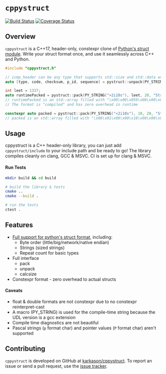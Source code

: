 `cppystruct`
==========
[![Build Status](https://travis-ci.org/karkason/cppystruct.svg?branch=master)](https://travis-ci.org/karkason/cppystruct) [![Coverage Status](https://coveralls.io/repos/github/karkason/cppystruct/badge.svg?branch=master)](https://coveralls.io/github/karkason/cppystruct?branch=master)

Overview
--------

`cppystruct` is a C++17, header-only, constexpr clone of [Python's struct module](https://docs.python.org/2/library/struct.html).
Write your struct format once, and use it seamlessly across C++ and Python.

```cpp
#include "cppystruct.h"

// icmp_header can be any type that supports std::size and std::data and holds bytes
auto [type, code, checksum, p_id, sequence] = pystruct::unpack(PY_STRING('bbHHh'), icmp_header);

int leet = 1337;
auto runtimePacked = pystruct::pack(PY_STRING(">2i10s"), leet, 20, "String!");
// runtimePacked is an std::array filled with "\x00\x00\x059\x00\x00\x00\x10String!\x00\x00\x00"
// The format is "compiled" and has zero overhead in runtime

constexpr auto packed = pystruct::pack(PY_STRING("<2i10s"), 10, 20, "String!");
// packed is an std::array filled with "\x00\x01\x00\x00\x10\x00\x00\x00String!\x00\x00\x00"

```


Usage
-----

cppystruct is a C++ header-only library, you can just add `cppystruct/include` to your include path and be ready to go!
The library compiles cleanly on clang, GCC & MSVC. CI is set up for clang & MSVC.

#### Run Tests
```sh
mkdir build && cd build

# build the library & tests
cmake ..
cmake --build .

# run the tests
ctest .
```


Features
--------

- [Full support for python's struct format](https://docs.python.org/2/library/struct.html#format-strings), including:
  - Byte order (little/big/network/native endian)
  - Strings (sized strings)
  - Repeat count for basic types
- Full interface
  - pack
  - unpack
  - calcsize
- Constexpr format - zero overhead to actual structs

#### Caveats
- float & double formats are not constexpr due to no constexpr reinterpret-cast
- A macro (PY_STRING) is used for the compile-time string because the UDL version is a gcc extension
- Compile time diagnostics are not beautiful
- Pascal strings (`p` format char) and pointer values (`P` format char) aren't supported

Contributing
------------

`cppystruct` is developed on GitHub at [karkason/cppystruct](https://github.com/karkason/cppystruct).
To report an issue or send a pull request, use the
[issue tracker](https://github.com/karkason/cppystruct/issues).
